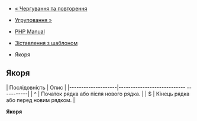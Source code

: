 - [« Чергування та повторення](parle.regex.alternation.md)
- [Угруповання »](parle.regex.grouping.md)

- [PHP Manual](index.md)
- [Зіставлення з шаблоном](parle.pattern.matching.md)
- Якоря

## Якоря

| Послідовність | Опис |
|--------------------|---------------------------- -----------|
| ^ | Початок рядка або після нового рядка. |
| $ | Кінець рядка або перед новим рядком. |

**Якоря**
